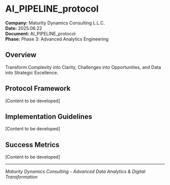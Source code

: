 ﻿# AI_PIPELINE_protocol

**Company:** Maturity Dynamics Consulting L.L.C.  
**Date:** 2025.06.22  
**Document:** AI_PIPELINE_protocol  
**Phase:** Phase 3: Advanced Analytics Engineering  

## Overview
Transform Complexity into Clarity, Challenges into Opportunities, and Data into Strategic Excellence.

## Protocol Framework
[Content to be developed]

## Implementation Guidelines
[Content to be developed]

## Success Metrics
[Content to be developed]

---
*Maturity Dynamics Consulting - Advanced Data Analytics & Digital Transformation*
